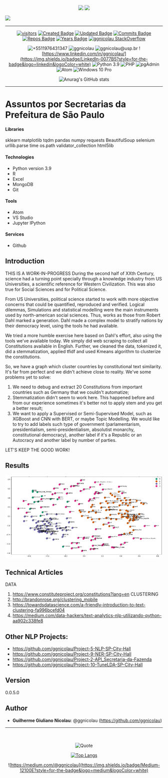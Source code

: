 <div align="center">
<img src="https://coursereport-production.imgix.net/uploads/school/logo/84/original/logo-ironhack-blue.png?w=200&h=200&dpr=1&q=75">
<img src="https://encrypted-tbn0.gstatic.com/images?q=tbn:ANd9GcTx0OPgRAs3027QxPjMtXI-1UtLxObz5x6rpvb5bVfEASQJ19fs9Bi14CLOOwwhtJoYXw&usqp=CAU">
</div>


<div align="left">

[![](https://readme-typing-svg.herokuapp.com/)](https://git.io/typing-svg)
</div>
<!--GITHUB_ACTIVITY:{"rows": 5}-->

---

<div align="center">

[![visitors](https://visitor-badge.glitch.me/badge?page_id=ggnicolau.visitor-badge)](https://badges.pufler.dev)
[![Created Badge](https://badges.pufler.dev/created/ggnicolau/Project-16-Assuntos-por-Secretaria-da-Prefeitura-Sao-Paulo)](https://badges.pufler.dev)
[![Updated Badge](https://badges.pufler.dev/updated/ggnicolau/Project-16-Assuntos-por-Secretaria-da-Prefeitura-Sao-Paulo)](https://badges.pufler.dev)
[![Commits Badge](https://badges.pufler.dev/commits/monthly/ggnicolau)](https://badges.pufler.dev)
[![Repos Badge](https://badges.pufler.dev/repos/ggnicolau)](https://badges.pufler.dev)
[![Years Badge](https://badges.pufler.dev/years/ggnicolau)](https://badges.pufler.dev)
[![ggnicolau StackOverflow](https://stackoverflow-badge.vercel.app/?userID=15673147)](https://stackoverflow.com/users/15673147/ggnicolau)

![+5511976431347](https://img.shields.io/badge/WhatsApp-25D366?style=for-the-badge&logo=whatsapp&logoColor=white)
![ggnicolau](https://img.shields.io/badge/Slack-4A154B?style=for-the-badge&logo=slack&logoColor=white)
![ggnicolau@usp.br](https://img.shields.io/badge/Gmail-D14836?style=for-the-badge&logo=gmail&logoColor=white)
![https://www.linkedin.com/in/ggnicolau/](https://img.shields.io/badge/LinkedIn-0077B5?style=for-the-badge&logo=linkedin&logoColor=white)
![Python 3.9](https://img.shields.io/badge/Python-3776AB?style=for-the-badge&logo=python&logoColor=white)
![PHP](https://img.shields.io/badge/PHP-777BB4?style=for-the-badge&logo=php&logoColor=white)
![pgAdmin](https://img.shields.io/badge/PostgreSQL-316192?style=for-the-badge&logo=postgresql&logoColor=white)
![Atom](https://img.shields.io/badge/Atom-66595C?style=for-the-badge&logo=Atom&logoColor=white)
![Windows 10 Pro](https://img.shields.io/badge/Windows-0078D6?style=for-the-badge&logo=windows&logoColor=white)

![Anurag's GitHub stats](https://github-readme-stats.vercel.app/api?username=ggnicolau&show_icons=true&theme=darcula)
</div>
<!--GITHUB_ACTIVITY:{"rows": 5}-->

---

<div align="left">
<div class=''text-justify''>

# Assuntos por Secretarias da Prefeitura de São Paulo

#### Libraries
sklearn
matplotlib
tqdm
pandas
numpy
requests
BeautifulSoup
selenium
urllib.parse
time
os.path
validator_collection
html5lib


#### Technologies
* Python version  3.9
* R
* Excel
* MongoDB
* Git

#### Tools
* Atom
* VS Studio
* Jupyter IPython

#### Services
* Github

## Introduction
THIS IS A WORK-IN-PROGRESS
During the second half of XXth Century, science had a turning point specially through a knowledge industry from US Universities, a scientific reference for Western Civilization. This was also true for Social Sciences and for Political Science.

From US Universities, political science started to work with more objective concerns that could be quantified, reproduced and verified. Logical dilemmas, Simulations and statistical modelling were the main instruments used by north-american social sciences. Thus, works as those from Robert Dahl marked a generation. Dahl made a complex model to stratify nations by their democracy level, using the tools he had available.

We tried a more humble exercise here based on Dahl's effort, also using the tools we've available today. We simply did web scraping to collect all Constitutions available in English. Further, we cleaned the data, tokenized it, did a stemmatization, applied tfidf and used Kmeans algorithm to clusterize the constitutions.

So, we have a graph which cluster countries by constitutional text similarity. It's far from perfect and we didn't achieve close to reality. We've some problems yet to solve:

1) We need to debug and extract 20 Constitutions from important countries such as Germany that we couldn't automatize;
2) Stemmatization didn't seem to work here. This happened before and from our experience sometimes it's better not to apply stem and you get a better result;
3) We want to apply a Supervised or Semi-Supervised Model, such as XGBoost and CNN with BERT, or maybe Topic Modelling. We would like to try to add labels such type of government (parlamentarism, presidentialism, semi-presidentialism, absolutist monarchy, constitutional democracy), another label if it's a Republic or an Autocracy and another label by number of parties.

LET'S KEEP THE GOOD WORK!


## Results
<div align="center">
<img src="https://github.com/ggnicolau/Project-17-Constitutions/blob/main/constitutional_clustering.png">
</div>

## Technical Articles
DATA
1) https://www.constituteproject.org/constitutions?lang=en
CLUSTERING
2) http://brandonrose.org/clustering_mobile
3) https://towardsdatascience.com/a-friendly-introduction-to-text-clustering-fa996bcefd04
4) https://medium.com/data-hackers/text-analytics-nlp-utilizando-python-aa902c338fe8


## Other NLP Projects:
* https://github.com/ggnicolau/Project-5-NLP-SP-City-Hall
* https://github.com/ggnicolau/Project-9-NER-SP-City-Hall
* https://github.com/ggnicolau/Project-2-API_Secretaria-da-Fazenda
* https://github.com/ggnicolau/Project-10-TuneLDA-SP-City-Hall

## Version

0.0.5.0

## Author

* **Guilherme Giuliano Nicolau**: @ggnicolau (https://github.com/ggnicolau)

</div>

<!--GITHUB_ACTIVITY:{"rows": 5}-->

---

<div align="center">

<br/><br/>
![Quote](https://github-readme-quotes.herokuapp.com/quote?theme=dark&animation=grow_out_in)

[![Top Langs](https://github-readme-stats.vercel.app/api/top-langs/?username=ggnicolau&layout=compact)](https://github.com/anuraghazra/github-readme-stats)

![https://medium.com/@ggnicolau](https://img.shields.io/badge/Medium-12100E?style=for-the-badge&logo=medium&logoColor=white)


</div>

